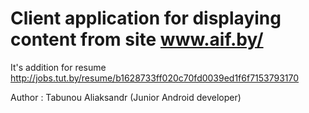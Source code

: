 # Client application for displaying content from  site www.aif.by/

It's addition for resume http://jobs.tut.by/resume/b1628733ff020c70fd0039ed1f6f7153793170

Author : Tabunou Aliaksandr (Junior Android developer)